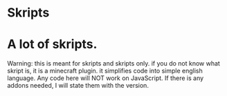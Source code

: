 # Skripts
# A lot of skripts.
Warning: this is meant for skripts and skripts only.
if you do not know what skript is, it is a minecraft plugin.
it simplifies code into simple english language.
Any code here will NOT work on JavaScript.
If there is any addons needed, I will state them with the version.
